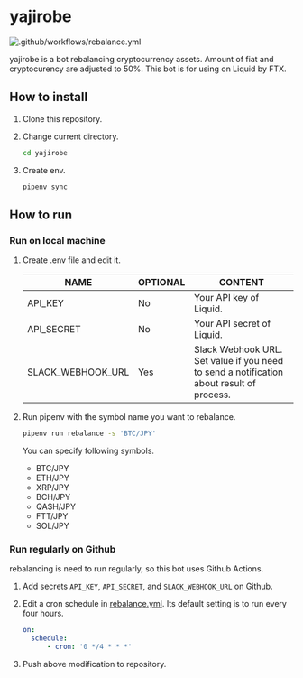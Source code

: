 # yajirobe

![.github/workflows/rebalance.yml](https://github.com/mitsutoshi/yajirobe/workflows/.github/workflows/rebalance.yml/badge.svg)

yajirobe is a bot rebalancing cryptocurrency assets.
Amount of fiat and cryptocurency are adjusted to 50%. This bot is for using on Liquid by FTX.

## How to install

1. Clone this repository.

2. Change current directory.

    ```sh
    cd yajirobe
    ```

3. Create env.

    ```sh
    pipenv sync
    ```

## How to run

### Run on local machine

1. Create .env file and edit it.

    |NAME|OPTIONAL|CONTENT|
    |---|---|---|
    |API_KEY|No|Your API key of Liquid.|
    |API_SECRET|No|Your API secret of Liquid.|
    |SLACK_WEBHOOK_URL|Yes|Slack Webhook URL. Set value if you need to send a notification about result of process.|

2. Run pipenv with the symbol name you want to rebalance.

    ```sh
    pipenv run rebalance -s 'BTC/JPY'
    ```

    You can specify following symbols.

    * BTC/JPY
    * ETH/JPY
    * XRP/JPY
    * BCH/JPY
    * QASH/JPY
    * FTT/JPY
    * SOL/JPY

### Run regularly on Github

rebalancing is need to run regularly, so this bot uses Github Actions.

1. Add secrets `API_KEY`, `API_SECRET`, and `SLACK_WEBHOOK_URL` on Github.

2. Edit a cron schedule in [rebalance.yml](.github/workflows/rebalance.yml). Its default setting is to run every four hours.

    ```yml
    on: 
      schedule:
          - cron: '0 */4 * * *'
    ```

3. Push above modification to repository.

